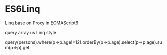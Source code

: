 # ES6Linq
Linq base on Proxy in ECMAScript6

query array us Linq style

query(persons).where(p=>p.age!=12).orderBy(p=>p.age).select(p=>p.age).sum(p=>p).get

